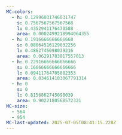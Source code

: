 ```yaml
---
MC-colors:
  - h: 0.12996031746031747
    s: 0.7567567567567568
    l: 0.4352941176470588
    area: 0.0002499218994064355
  - h: 0.1916666666666668
    s: 0.08064516129032256
    l: 0.4862745098039216
    area: 0.06291783817557013
  - h: 0.22916666666666666
    s: 0.16666666666666666
    l: 0.09411764705882353
    area: 0.034614183067791314
  - h: 0
    s: 0
    l: 0.8156862745098039
    area: 0.9022180568572321
MC-size:
  - 564
  - 954
MC-last-updated: 2025-07-05T08:41:15.228Z
---
```

